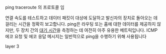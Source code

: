 
ping
traceroute
의 프로토콜 임

연결 속도를 테스트하고 데이터 패킷이 대상에 도달하고 발신자의 장치로 돌아오는 데 걸리는 시간을 정확히 보고합니다. ping은 라우팅 또는 홉에 대한 데이터를 제공하지 않지만, 두 장치 간의 [대기 시간](https://www.cloudflare.com/learning/performance/glossary/what-is-latency/)을 측정하는 데 여전히 아주 유용한 메트릭입니다. ICMP 에코 요청 및 에코 응답 메시지는 일반적으로 ping을 수행하기 위해 사용됩니다


layer 3 